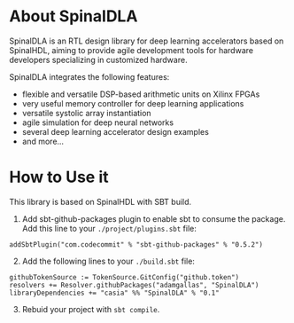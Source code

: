 # About SpinalDLA
SpinalDLA is an RTL design library for deep learning accelerators based on SpinalHDL, aiming to provide agile development tools for hardware developers specializing in customized hardware.

SpinalDLA integrates the following features:

- flexible and versatile DSP-based arithmetic units on Xilinx FPGAs
- very useful memory controller for deep learning applications
- versatile systolic array instantiation
- agile simulation for deep neural networks
- several deep learning accelerator design examples
- and more...

# How to Use it
This library is based on SpinalHDL with SBT build.

1. Add sbt-github-packages plugin to enable sbt to consume the package. Add this line to your `./project/plugins.sbt` file:
```
addSbtPlugin("com.codecommit" % "sbt-github-packages" % "0.5.2")
```
2. Add the following lines to your `./build.sbt` file:
```
githubTokenSource := TokenSource.GitConfig("github.token")
resolvers += Resolver.githubPackages("adamgallas", "SpinalDLA")
libraryDependencies += "casia" %% "SpinalDLA" % "0.1"
```

3. Rebuid your project with `sbt compile`.